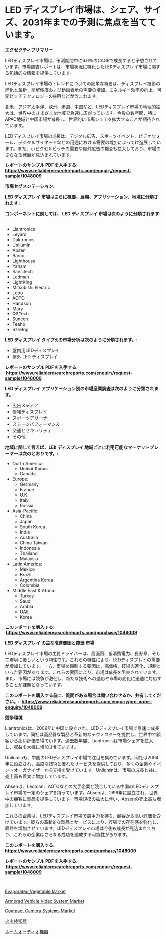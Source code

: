 <p><h1>LED ディスプレイ市場は、シェア、サイズ、2031年までの予測に焦点を当てています。</h1></p><p><strong>エグゼクティブサマリー</strong></p>
<p><p>LEDディスプレイ市場は、予測期間中に6.6％のCAGRで成長すると予想されています。市場調査レポートは、市場状況に特化したLEDディスプレイ市場に関する包括的な情報を提供しています。</p><p>LEDディスプレイ市場のトレンドについての簡単な概要は、ディスプレイ技術の進化と革新、高解像度および動画表示の需要の増加、エネルギー効率の向上、可変ピッチテクノロジーの採用などが含まれます。</p><p>北米、アジア太平洋、欧州、米国、中国など、LEDディスプレイ市場の地理的拡大は、世界中のさまざまな地域で急速に広がっています。今後の数年間、特にAPAC地域と中国市場が成長し、世界的に市場シェアを拡大することが期待されています。</p><p>LEDディスプレイ市場の成長は、デジタル広告、スポーツイベント、ビデオウォール、デジタルサイネージなどの用途における需要の増加によってけ進展しています。また、小ピクセルピッチの需要や屋外広告の機会も拡大しており、市場のさらなる発展が見込まれています。</p></p>
<p><strong>レポートのサンプル PDF を入手する: <a href="https://www.reliableresearchreports.com/enquiry/request-sample/1048009">https://www.reliableresearchreports.com/enquiry/request-sample/1048009</a></strong></p>
<p><strong>市場セグメンテーション:</strong></p>
<p><strong> LED ディスプレイ 市場はさらに概要、展開、アプリケーション、地域に分類されます :</strong></p>
<p><strong>コンポーネントに関しては、 LED ディスプレイ 市場は次のように分類されます: &nbsp;</strong></p>
<p><ul><li>Liantronics</li><li>Leyard</li><li>Daktronics</li><li>Unilumin</li><li>Absen</li><li>Barco</li><li>Lighthouse</li><li>Yaham</li><li>Sansitech</li><li>Ledman</li><li>LightKing</li><li>Mitsubishi Electric</li><li>Lopu</li><li>AOTO</li><li>Handson</li><li>Mary</li><li>QSTech</li><li>Suncen</li><li>Teeho</li><li>Szretop</li></ul></p>
<p><strong> LED ディスプレイ タイプ別の市場分析は次のように分類されます。:</strong></p>
<p><ul><li>屋内用LEDディスプレイ</li><li>屋外 LED ディスプレイ</li></ul></p>
<p><strong>レポートのサンプル PDF を入手する: &nbsp;<a href="https://www.reliableresearchreports.com/enquiry/request-sample/1048009">https://www.reliableresearchreports.com/enquiry/request-sample/1048009</a></strong></p>
<p><strong> LED ディスプレイ アプリケーション別の市場産業調査は次のように分類されます。:</strong></p>
<p><ul><li>広告メディア</li><li>情報ディスプレイ</li><li>スポーツアリーナ</li><li>ステージパフォーマンス</li><li>交通とセキュリティ</li><li>その他</li></ul></p>
<p><strong>地域に関して言えば、LED ディスプレイ 地域ごとに利用可能なマーケットプレーヤーは次のとおりです。:</strong></p>
<p><ul>
    <li>
        North America:
        <ul>
            <li>United States</li>
            <li>Canada</li>
        </ul>
    </li>
    <li>
        Europe:
        <ul>
            <li>Germany</li>
            <li>France</li>
            <li>U.K.</li>
            <li>Italy</li>
            <li>Russia</li>
        </ul>
    </li>
    <li>
        Asia-Pacific:
        <ul>
            <li>China</li>
            <li>Japan</li>
            <li>South Korea</li>
            <li>India</li>
            <li>Australia</li>
            <li>China Taiwan</li>
            <li>Indonesia</li>
            <li>Thailand</li>
            <li>Malaysia</li>
        </ul>
    </li>
    <li>
        Latin America:
        <ul>
            <li>Mexico</li>
            <li>Brazil</li>
            <li>Argentina Korea</li>
            <li>Colombia</li>
        </ul>
    </li>
    <li>
        Middle East & Africa:
        <ul>
            <li>Turkey</li>
            <li>Saudi</li>
            <li>Arabia</li>
            <li>UAE</li>
            <li>Korea</li>
        </ul>
    </li>
    </ul></p>
<p><strong>このレポートを購入する: &nbsp;<a href="https://www.reliableresearchreports.com/purchase/1048009">https://www.reliableresearchreports.com/purchase/1048009</a></strong></p>
<p><strong>LED ディスプレイ の主な推進要因と障壁 市場</strong></p>
<p><p>LEDディスプレイ市場の主要ドライバーは、高画質、低消費電力、長寿命、そして環境に優しいという特性です。これらの特性により、LEDディスプレイの需要が増加しています。一方、市場を抑制する要因は、高価格、技術の進化、規制といった要因があります。これらの要因により、市場は成長を阻害されています。また、市場には競争が激化し、新たな技術への適応や市場の変化に迅速に対応することが課題となっています。</p></p>
<p><strong>このレポートを購入する前に、質問がある場合は問い合わせるか、共有してください。:&nbsp; <a href="https://www.reliableresearchreports.com/enquiry/pre-order-enquiry/1048009">https://www.reliableresearchreports.com/enquiry/pre-order-enquiry/1048009</a></strong></p>
<p><strong>競争環境</strong></p>
<p><p>Liantronicsは、2009年に中国に設立され、LEDディスプレイ市場で急速に成長しています。同社は高品質な製品と革新的なテクノロジーを提供し、世界中で顧客から高い評価を得ています。過去数年間、Liantronicsは市場シェアを拡大し、収益を大幅に増加させています。</p><p>Uniluminも、中国のLEDディスプレイ市場で注目を集めています。同社は2004年に設立され、高度な技術と優れたサービスを提供しており、多くの企業やイベントオーガナイザーから支持を受けています。Uniluminは、市場の成長と共に売上高も着実に増加しています。</p><p>Absenは、Ledman、AOTOなどの大手企業と競合している中国のLEDディスプレイ市場で一定のシェアを持っています。Absenは、1998年に設立され、世界中の顧客に製品を提供しています。市場規模の拡大に伴い、Absenの売上高も増加しています。</p><p>これらの企業は、LEDディスプレイ市場で競争力を持ち、顧客から高い評価を受けています。彼らの革新的な製品とサービスにより、市場での存在感を強化し、収益を増加させています。LEDディスプレイ市場は今後も成長が見込まれており、これらの企業はさらなる成功を達成する可能性があります。</p></p>
<p><strong>このレポートを購入する: &nbsp; <a href="https://www.reliableresearchreports.com/purchase/1048009">https://www.reliableresearchreports.com/purchase/1048009</a></strong></p>
<p><strong>レポートのサンプル PDF を入手する: &nbsp;<a href="https://www.reliableresearchreports.com/enquiry/request-sample/1048009">https://www.reliableresearchreports.com/enquiry/request-sample/1048009</a></strong><strong></strong></p>
<p>&nbsp;</p>
<p><p><a href="https://view.publitas.com/reportprime-1/evaporated-vegetable-market-growth-market-trends-covid-19-impact-and-forecasts-for-period-from-2023-2030/">Evaporated Vegetable Market</a></p><p><a href="https://github.com/kathiaseamanalvaradovlprc2h/Market-Research-Report-List-1/blob/main/armored-vehicle-video-system-market.md">Armored Vehicle Video System Market</a></p><p><a href="https://scarlet-rocket-c63.notion.site/Compact-Camera-Systems-Market-Size-Global-Industry-Overview-Market-Segmentation-and-Forecast-2024-b76d977e06f44ebfbeebbecb2b625467">Compact Camera Systems Market</a></p><p><a href="https://github.com/ppmazlotr77499/Market-Research-Report-List-1/blob/main/7413830188771.md">火炎検知器</a></p><p><a href="https://github.com/joaejkdzgyljvo6/Market-Research-Report-List-1/blob/main/6727338188772.md">ホームオーディオ機器</a></p></p>